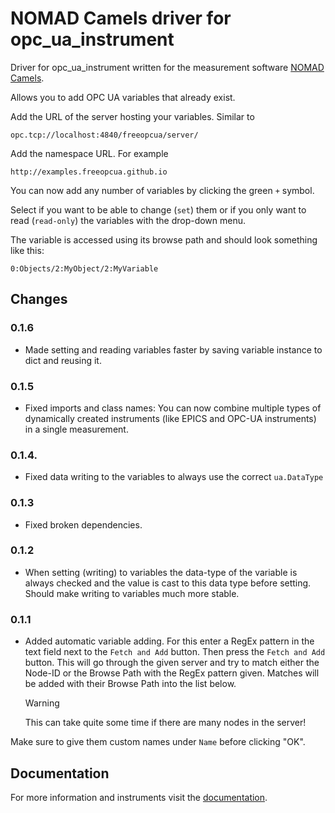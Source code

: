 # NOMAD Camels driver for opc_ua_instrument

Driver for opc_ua_instrument written for the measurement software [NOMAD Camels](https://fau-lap.github.io/NOMAD-CAMELS/).

Allows you to add OPC UA variables that already exist.

Add the URL of the server hosting your variables. Similar to 

```
opc.tcp://localhost:4840/freeopcua/server/
```

Add the namespace URL. For example

```
http://examples.freeopcua.github.io
```
You can now add any number of variables by clicking the green `+` symbol. 

Select if you want to be able to change (`set`) them or if you only want to read (`read-only`) the variables with the drop-down menu.

The variable is accessed using its browse path and should look something like this:

```
0:Objects/2:MyObject/2:MyVariable
```

## Changes

### 0.1.6

- Made setting and reading variables faster by saving variable instance to dict and reusing it. 

### 0.1.5

- Fixed imports and class names: You can now combine multiple types of dynamically created instruments (like EPICS and OPC-UA instruments) in a single measurement.

### 0.1.4.

- Fixed data writing to the variables to always use the correct `ua.DataType`

### 0.1.3

- Fixed broken dependencies.

### 0.1.2

- When setting (writing) to variables the data-type of the variable is always checked and the value is cast to this data type before setting. Should make writing to variables much more stable.

### 0.1.1

- Added automatic variable adding. For this enter a RegEx pattern in the text field next to the `Fetch and Add` button. Then press the `Fetch and Add` button.
This will go through the given server and try to match either the Node-ID or the Browse Path with the RegEx pattern given. Matches will be added with their Browse Path into the list below.

   > [!WARNING]
   > This can take quite some time if there are many nodes in the server!

Make sure to give them custom names under `Name` before clicking "OK".

## Documentation

For more information and instruments visit the [documentation](https://fau-lap.github.io/NOMAD-CAMELS/doc/instruments/instruments.html).